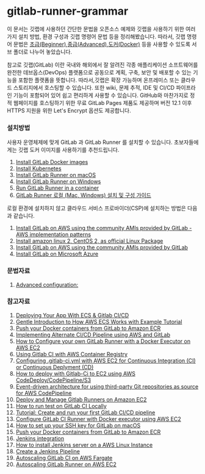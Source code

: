 # gitlab-runner-grammar

이 문서는 깃랩에 사용하던 간단한 문법을 오픈소스 예제와 깃랩을 사용하기 위한 여러가지 설치 방법, 환경 구성과 깃랩 명령어 문법 등을 정리해봤습니다. 따라서, 깃랩 명령어 문법은 [초급(Beginner)](https://github.com/synabreu/gitlab-runner-grammar/tree/main/Beginner/readme.md),[중급(Advanced)](https://github.com/synabreu/gitlab-runner-grammar/tree/main/Advanced/readme.md),[도커(Docker)](https://github.com/synabreu/gitlab-runner-grammar/tree/main/Docker/readme.md) 등을 사용할 수 있도록 서브 폴더로 나누어 놓았습니다. 

참고로 깃랩(GitLab) 이란 국내와 해외에서 잘 알려진 각종 애플리케이션 소프트웨어를 완전한 데브옵스(DevOps) 플랫폼으로 공동으로 계획, 구축, 보안 및 배포할 수 있는 기능을 포함한 플랫폼을 뜻합니다. 따라서,깃랩은 확장 가능하며 온프레미스 또는 클라우드 스토리지에서 호스팅할 수 있습니다. 또한 wiki, 문제 추적, IDE 및 CI/CD 파이프라인 기능이 포함되어 있어 쉽고 편리하게 사용할 수 있습니다. GitHub와 마찬가지로 정적 웹페이지를 호스팅하기 위한 무료 GitLab Pages 제품도 제공하며 버전 12.1 이후 HTTPS 지원을 위한 Let's Encrypt 옵션도 제공합니다.

### 설치방법

사용자 운영체제에 맞게 GitLab 과 GitLab Runner 를 설치할 수 있습니다. 초보자들에게는 깃랩 도커 이미지를 사용하기를 추천드립니다. 

1. [Install GitLab Docker images](https://docs.gitlab.com/ee/install/docker.html)
2. [Install Kubernetes](https://docs.gitlab.com/operator/)
3. [Install GitLab Runner on macOS](https://docs.gitlab.com/runner/install/osx.html)
4. [Install GitLab Runner on Windows](https://docs.gitlab.com/runner/install/windows.html)
5. [Run GitLab Runner in a container](https://docs.gitlab.com/runner/install/docker.html)
6. [GitLab Runner 로컬 (Mac, Windows) 설치 및 구성 가이드](https://insight.infograb.net/docs/cicd/local_runner_setting/#docker-compose%EB%A5%BC-%EC%82%AC%EC%9A%A9%ED%95%98%EC%97%AC-gitlab-runner-%EC%84%A4%EC%B9%98-%EB%B0%8F-%EC%8B%A4%ED%96%89)

로컬 환경에 설치하지 않고 클라우드 서비스 프로바이더(CSP)에 설치하는 방법은 다음과 같습니다.

1. [Install GitLab on AWS using the community AMIs provided by GitLab - AWS implementation patterns](https://docs.gitlab.com/ee/install/aws/?_gl=1*tks52v*_ga*MjM1MzMzMzguMTY2ODQ4ODczOA..*_ga_ENFH3X7M5Y*MTY3MDI5MDYxNS40Mi4xLjE2NzAyOTMwMjkuMC4wLjA.)
2. [Install amazon linux 2, CentOS 2, as official Linux Package](https://about.gitlab.com/install/#amazonlinux-2)
3. [Install GitLab on AWS using the community AMIs provided by GitLab](https://docs.gitlab.com/ee/install/google_cloud_platform/index.html)
4. [Install GitLab on Microsoft Azure](https://docs.gitlab.com/ee/install/azure/index.html)

### 문법자료

1. [Advanced configuration:](https://docs.gitlab.com/runner/configuration/advanced-configuration.html#the-runnersmachine-section)

### 참고자료

1. [Deploying Your App With ECS & Gitlab CI/CD](https://medium.com/swlh/deploying-your-app-with-ecs-gitlab-ci-cd-e211e6f103e1)
2. [Gentle Introduction to How AWS ECS Works with Example Tutorial](https://medium.com/boltops/gentle-introduction-to-how-aws-ecs-works-with-example-tutorial-cea3d27ce63d)
3. [Push your Docker containers from GitLab to Amazon ECR](https://devops.cisel.ch/push-your-docker-containers-from-gitlab-to-amazon-ecr)
4. [Implementing Alternate CI/CD Pipeline using AWS and GitLab](https://blog.searce.com/implementing-alternate-ci-cd-pipeline-using-aws-and-gitlab-874968515601)
5. [How to Configure your own GitLab Runner with a Docker Executor on AWS EC2](https://medium.com/devops-with-valentine/how-to-configure-your-own-gitlab-runner-with-a-docker-executor-on-aws-ec2-d76c7be0660d)
6. [Using Gitlab CI with AWS Container Registry](https://medium.com/@stijnbe/using-gitlab-ci-with-aws-container-registry-ecaf4a37d791)
7. [Configuring .gitlab-ci.yml with AWS EC2 for Continuous Integration (CI) or Continuous Deplyment (CD)](https://medium.com/hackernoon/configuring-gitlab-ci-yml-150a98e9765d)
8. [How to deploy with Gitlab-Ci to EC2 using AWS CodeDeploy/CodePipeline/S3](https://stackoverflow.com/questions/38671818/how-to-deploy-with-gitlab-ci-to-ec2-using-aws-codedeploy-codepipeline-s3/38672045#38672045)
9. [Event-driven architecture for using third-party Git repositories as source for AWS CodePipeline](https://aws.amazon.com/ko/blogs/devops/event-driven-architecture-for-using-third-party-git-repositories-as-source-for-aws-codepipeline/)
10. [Deploy and Manage Gitlab Runners on Amazon EC2](https://aws.amazon.com/ko/blogs/devops/deploy-and-manage-gitlab-runners-on-amazon-ec2/)
11. [How to run test on GitLab CI Locally](https://www.browserstack.com/guide/run-test-on-gitlab-ci-locally)
12. [Tutorial: Create and run your first GitLab CI/CD pipeline](https://docs.gitlab.com/ee/ci/quick_start/)
13. [Configure GitLab CI Runner with Docker executor using AWS EC2](https://www.youtube.com/watch?v=HGJWMTNeYqI)
14. [How to set up your SSH key for GitLab on macOS](https://medium.com/devops-with-valentine/2021-how-to-setup-your-ssh-key-for-gitlab-on-macos-dfccec6904fb)
15. [Push your Docker containers from GitLab to Amazon ECR](https://devops.cisel.ch/push-your-docker-containers-from-gitlab-to-amazon-ecr)
16. [Jenkins integration](https://docs.gitlab.com/ee/integration/jenkins.html)
17. [How to install Jenkins server on a AWS Linux Instance](https://medium.com/@kartheeksaip/how-to-install-jenkins-server-on-a-aws-linux-instance-53471c22dc73)
18. [Create a Jenkins Pipeline](https://about.gitlab.com/handbook/customer-success/demo-systems/tutorials/integrations/create-jenkins-pipeline/)
19. [Autoscaling GitLab CI on AWS Fargate](https://docs.gitlab.com/runner/configuration/runner_autoscale_aws_fargate/)
20. [Autoscaling GitLab Runner on AWS EC2](https://docs.gitlab.com/runner/configuration/runner_autoscale_aws/)

